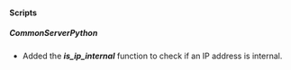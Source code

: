 
#### Scripts

##### CommonServerPython

- Added the ***is_ip_internal*** function to check if an IP address is internal.
